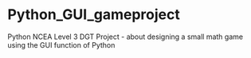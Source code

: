 # Python_GUI_gameproject
Python NCEA Level 3 DGT Project - about designing a small math game using the GUI function of Python
